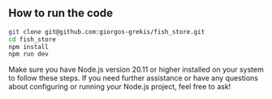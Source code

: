 ## How to run the code

```sh
git clone git@github.com:giorgos-grekis/fish_store.git
cd fish_store
npm install
npm run dev
```

Make sure you have Node.js version 20.11 or higher installed on your system to follow these steps. If you need further assistance or have any questions about configuring or running your Node.js project, feel free to ask!
